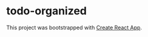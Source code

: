 # todo-organized

This project was bootstrapped with [Create React App](https://github.com/facebookincubator/create-react-app).

